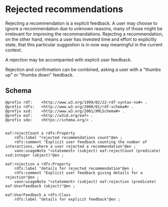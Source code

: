# Rejected recommendations

Rejecting a recommendation is a explicit feedback. A user may choose to ignore a recommendation due to unknown reasons, many of those might be irrelevant for improving the recommandations. Rejecting a recommendation, on the other hand, means a user has invested time and effort to explicitly state, that this particular suggestion is in now way meaningful in the current context. 

A rejection may be accompanied with explicit user feedback. 

Rejection and confirmation can be combined, asking a user with a "thumbs up" or "thumbs down" feedback. 



## Schema

````turtle
@prefix rdf:    <http://www.w3.org/1999/02/22-rdf-syntax-ns#> .
@prefix rdfs:   <http://www.w3.org/2000/01/rdf-schema#> .
@prefix xsd:    <http://www.w3.org/2001/XMLSchema#> .
@prefix eaf:    <http://w3id.org/eaf> . 
@prefix sdo:    <https://schema.org/> .


eaf:rejectCount a rdfs:Property
    rdfs:label "rejected recommendations count"@en ;
    rdfs:comment "Explicit user feedback counting the number of interactions, where a user rejected a recommendation"@en ;
    vann:usageNote "<statement> (subject) eaf:rejectCount (predicate) xsd:integer (object)"@en ;

eaf:rejection a rdfs:Property
    rdfs:label "details for rejected recommendation"@en ;
    rdfs:comment "Explicit user feedback giving details for a rejection"@en ;
    vann:usageNote "<statement> (subject) eaf:rejection (predicate) eaf:UserFeedback (object)"@en ;

eaf:UserFeedback a rdfs:Class
    rdfs:label "details for explicit feedback"@en ;


````